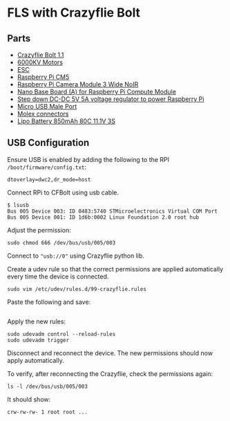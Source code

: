 # FLS with Crazyflie Bolt 

## Parts
- [Crazyflie Bolt 1.1](https://www.bitcraze.io/products/crazyflie-bolt-1-1/)
- [6000KV Motors](https://www.getfpv.com/motors/micro-quad-motors/flywoo-robo-1303-motor-6000kv.html)
- [ESC](https://www.getfpv.com/dys-xsc-20a-blheli-s-esc.html)
- [Raspberry Pi CM5](https://www.raspberrypi.com/products/compute-module-5/?variant=cm5-104032)
- [Raspberry Pi Camera Module 3 Wide NoIR](https://www.pishop.us/product/raspberry-pi-camera-module-3-wide-noir/)
- [Nano Base Board (A) for Raspberry Pi Compute Module](https://a.co/d/gfsPdik)
- [Step down DC-DC 5V 5A voltage regulator to power Raspberry Pi](https://a.co/d/0ukGvxB)
- [Micro USB Male Port](https://a.co/d/9cJU9Qm)
- [Molex connectors](https://a.co/d/1OW0Edu)
- [Lipo Battery 850mAh 80C 11.1V 3S](https://a.co/d/hYqlLo6)


## USB Configuration
Ensure USB is enabled by adding the following to the RPI `/boot/firmware/config.txt`:
```
dtoverlay=dwc2,dr_mode=host
```

Connect RPi to CFBolt using usb cable.
```
$ lsusb
Bus 005 Device 003: ID 0483:5740 STMicroelectronics Virtual COM Port
Bus 005 Device 001: ID 1d6b:0002 Linux Foundation 2.0 root hub
```

Adjust the permission:
```
sudo chmod 666 /dev/bus/usb/005/003 
```
Connect to `"usb://0"` using Crazyflie python lib.

Create a udev rule so that the correct permissions are applied automatically every time the device is connected.
```
sudo vim /etc/udev/rules.d/99-crazyflie.rules
```
Paste the following and save:
```SUBSYSTEM=="usb", ATTR{idVendor}=="0483", ATTR{idProduct}=="5740", MODE="0666"
```
Apply the new rules:
```
sudo udevadm control --reload-rules
sudo udevadm trigger
```
Disconnect and reconnect the device. The new permissions should now apply automatically.

To verify, after reconnecting the Crazyflie, check the permissions again:
```
ls -l /dev/bus/usb/005/003
```
It should show:
```
crw-rw-rw- 1 root root ...
```
